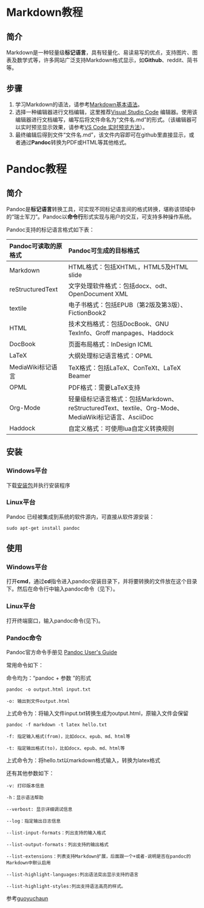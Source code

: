 # Markdown教程
## 简介
Markdown是一种轻量级**标记语言**，具有轻量化、易读易写的优点，支持图片、图表及数学式等，许多网站广泛支持Markdown格式显示，如**Github**、reddit、简书等。

## 步骤
1. 学习Markdown的语法，请参考[Markdown基本语法](https://www.jianshu.com/p/191d1e21f7ed)。
2. 选择一种编辑器进行文档编辑，这里推荐[Visual Studio Code](https://code.visualstudio.com/Download) 编辑器。使用该编辑器进行文档编写，编写后将文件命名为“文件名.md”的形式。（该编辑器可以实时预览显示效果，请参考[VS Code 实时预览方法](https://www.cnblogs.com/shawWey/p/8931697.html)）。
3. 最终编辑后得到文件“文件名.md”，该文件内容即可在github里直接显示，或者通过**Pandoc**转换为PDF或HTML等其他格式。

# Pandoc教程
## 简介
Pandoc是**标记语言**转换工具，可实现不同标记语言间的格式转换，堪称该领域中的“瑞士军刀”。Pandoc以**命令行**形式实现与用户的交互，可支持多种操作系统。

Pandoc支持的标记语言格式如下表：

Pandoc可读取的原格式    |   Pandoc可生成的目标格式  
:-|:-
Markdown|HTML格式：包括XHTML，HTML5及HTML slide
reStructuredText|文字处理软件格式：包括docx、odt、OpenDocument XML
textile|电子书格式：包括EPUB（第2版及第3版）、FictionBook2
HTML|技术文档格式：包括DocBook、GNU TexInfo、Groff manpages、Haddock
DocBook|页面布局格式：InDesign ICML
LaTeX|大纲处理标记语言格式：OPML
MediaWiki标记语言|TeX格式：包括LaTeX、ConTeXt、LaTeX Beamer
OPML|PDF格式：需要LaTeX支持
Org-Mode|轻量级标记语言格式：包括Markdown、reStructuredText、textile、Org-Mode、MediaWiki标记语言、AsciiDoc
Haddock|自定义格式：可使用lua自定义转换规则

## 安装
### Windows平台
下载[安装包](https://pandoc.org/installing.html#windows)并执行安装程序

### Linux平台
Pandoc 已经被集成到系统的软件源内，可直接从软件源安装：

```
sudo apt-get install pandoc
```

## 使用
### Windows平台
打开**cmd**，通过**cd**指令进入pandoc安装目录下，并将要转换的文件放在这个目录下。然后在命令行中输入pandoc命令（见下）。

### Linux平台
打开终端窗口，输入pandoc命令(见下)。

### Pandoc命令
Pandoc官方命令手册见 [Pandoc User's Guide](https://pandoc.org/MANUAL.html#option--standalone)

常用命令如下：

命令均为：“pandoc + 参数 ”的形式
```
pandoc -o output.html input.txt

-o: 输出到文件output.html
```
上式命令为：将输入文件input.txt转换生成为output.html，原输入文件会保留

```
pandoc -f markdown -t latex hello.txt

-f: 指定输入格式(from)，比如docx、epub、md、html等

-t: 指定输出格式(to)，比如docx、epub、md、html等
```
上式命令为：将hello.txt以markdown格式输入，转换为latex格式

还有其他参数如下：
```
-v: 打印版本信息

-h：显示语法帮助

--verbost: 显示详细调试信息

--log：指定输出日志信息

--list-input-formats：列出支持的输入格式

--list-output-formats：列出支持的输出格式

--list-extensions：列表支持Markdown扩展，后面跟一个+或者-说明是否在pandoc的Markdown中默认启用

--list-highlight-languages:列出语法突出显示支持的语言

--list-highlight-styles:列出支持语法高亮的样式。
```


参考[guoyuchaun](./guo.rst)

